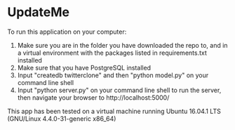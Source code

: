 # UpdateMe

To run this application on your computer:

1. Make sure you are in the folder you have downloaded the repo to, and in a virtual environment with the packages listed in requirements.txt installed 
2. Make sure that you have PostgreSQL installed 
3. Input "createdb twitterclone" and then "python model.py" on your command line shell
4. Input "python server.py" on your command line shell to run the server, then navigate your browser to http://localhost:5000/

This app has been tested on a virtual machine running Ubuntu 16.04.1 LTS (GNU/Linux 4.4.0-31-generic x86_64)

